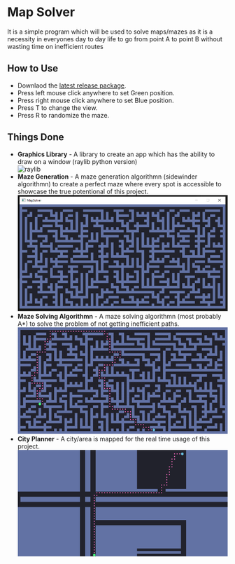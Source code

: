 # Map Solver
It is a simple program which will be used to solve maps/mazes as it is a necessity in everyones day to day life to go from point A to point B without wasting time on inefficient routes

## How to Use
- Downlaod the [latest release package](https://github.com/Ajesh2/Map-Solver/releases/latest).  
- Press left mouse click anywhere to set Green position.  
- Press right mouse click anywhere to set Blue position.  
- Press T to change the view.    
- Press R to randomize the maze.

## Things Done
- **Graphics Library** - A library to create an app which has the ability to draw on a window (raylib python version)  
![raylib](https://github.com/raysan5/raylib/blob/master/logo/raylib_180x180.png)   
- **Maze Generation** - A maze generation algorithmn (sidewinder algorithmn) to create a perfect maze where every spot is accessible to showcase the true potentional of this project.
![Maze](https://github.com/Ajesh2/Map-Solver/blob/main/Maze.png)   
- **Maze Solving Algorithmn** - A maze solving algorithmn (most probably A*) to solve the problem of not getting inefficient paths.
![A*](https://github.com/Ajesh2/Map-Solver/blob/main/A_Star.gif)  
- **City Planner** - A city/area is mapped for the real time usage of this project.   
![City](https://github.com/Ajesh2/Map-Solver/blob/main/City.png)
